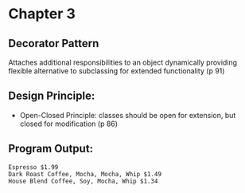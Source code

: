 # Chapter 3

## Decorator Pattern
Attaches additional responsibilities to an object dynamically providing flexible alternative to 
subclassing for extended functionality (p 91)

## Design Principle:
* Open-Closed Principle: classes should be open for extension, but closed for modification (p 86)

## Program Output:
```
Espresso $1.99
Dark Roast Coffee, Mocha, Mocha, Whip $1.49
House Blend Coffee, Soy, Mocha, Whip $1.34
```